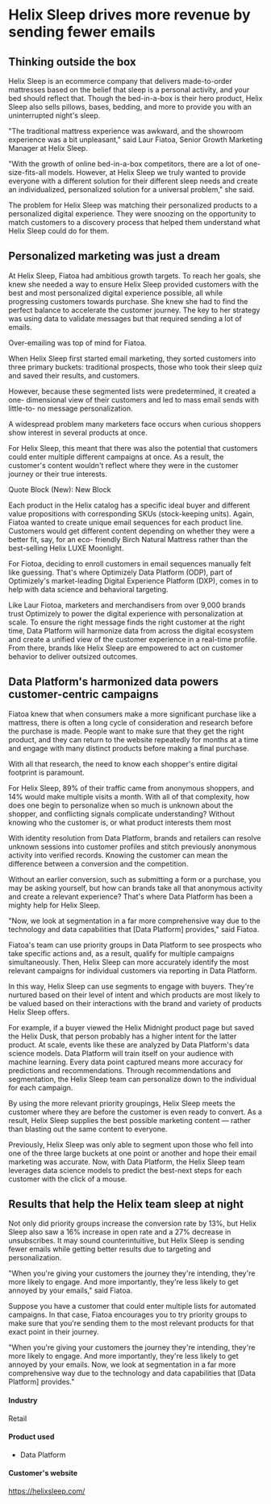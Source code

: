 # Helix Sleep drives more revenue by sending fewer emails

## Thinking outside the box

Helix Sleep is an ecommerce company that delivers made-to-order mattresses based
on the belief that sleep is a personal activity, and your bed should reflect
that. Though the bed-in-a-box is their hero product, Helix Sleep also sells
pillows, bases, bedding, and more to provide you with an uninterrupted night's
sleep.

"The traditional mattress experience was awkward, and the showroom experience
was a bit unpleasant," said Laur Fiatoa, Senior Growth Marketing Manager at
Helix Sleep.

"With the growth of online bed-in-a-box competitors, there are a lot of one-
size-fits-all models. However, at Helix Sleep we truly wanted to provide
everyone with a different solution for their different sleep needs and create an
individualized, personalized solution for a universal problem," she said.

The problem for Helix Sleep was matching their personalized products to a
personalized digital experience. They were snoozing on the opportunity to match
customers to a discovery process that helped them understand what Helix Sleep
could do for them.

## Personalized marketing was just a dream

At Helix Sleep, Fiatoa had ambitious growth targets. To reach her goals, she
knew she needed a way to ensure Helix Sleep provided customers with the best and
most personalized digital experience possible, all while progressing customers
towards purchase. She knew she had to find the perfect balance to accelerate the
customer journey. The key to her strategy was using data to validate messages
but that required sending a lot of emails.

Over-emailing was top of mind for Fiatoa.

When Helix Sleep first started email marketing, they sorted customers into three
primary buckets: traditional prospects, those who took their sleep quiz and
saved their results, and customers.

However, because these segmented lists were predetermined, it created a one-
dimensional view of their customers and led to mass email sends with little-to-
no message personalization.

A widespread problem many marketers face occurs when curious shoppers show
interest in several products at once.

For Helix Sleep, this meant that there was also the potential that customers
could enter multiple different campaigns at once. As a result, the customer's
content wouldn't reflect where they were in the customer journey or their true
interests.

Quote Block (New): New Block

Each product in the Helix catalog has a specific ideal buyer and different value
propositions with corresponding SKUs (stock-keeping units). Again, Fiatoa wanted
to create unique email sequences for each product line. Customers would get
different content depending on whether they were a better fit, say, for an eco-
friendly Birch Natural Mattress rather than the best-selling Helix LUXE
Moonlight.

For Fiotoa, deciding to enroll customers in email sequences manually felt like
guessing. That's where Optimizely Data Platform (ODP), part of Optimizely's
market-leading Digital Experience Platform (DXP), comes in to help with data
science and behavioral targeting.

Like Laur Fiotoa, marketers and merchandisers from over 9,000 brands trust
Optimizely to power the digital experience with personalization at scale. To
ensure the right message finds the right customer at the right time, Data
Platform will harmonize data from across the digital ecosystem and create a
unified view of the customer experience in a real-time profile. From there,
brands like Helix Sleep are empowered to act on customer behavior to deliver
outsized outcomes.

## Data Platform's harmonized data powers customer-centric campaigns

Fiatoa knew that when consumers make a more significant purchase like a
mattress, there is often a long cycle of consideration and research before the
purchase is made. People want to make sure that they get the right product, and
they can return to the website repeatedly for months at a time and engage with
many distinct products before making a final purchase.

With all that research, the need to know each shopper's entire digital footprint
is paramount.

For Helix Sleep, 89% of their traffic came from anonymous shoppers, and 14%
would make multiple visits a month. With all of that complexity, how does one
begin to personalize when so much is unknown about the shopper, and conflicting
signals complicate understanding? Without knowing who the customer is, or what
product interests them most

With identity resolution from Data Platform, brands and retailers can resolve
unknown sessions into customer profiles and stitch previously anonymous activity
into verified records. Knowing the customer can mean the difference between a
conversion and the competition.

Without an earlier conversion, such as submitting a form or a purchase, you may
be asking yourself, but how can brands take all that anonymous activity and
create a relevant experience? That's where Data Platform has been a mighty help
for Helix Sleep.

"Now, we look at segmentation in a far more comprehensive way due to the
technology and data capabilities that [Data Platform] provides," said Fiatoa.

Fiatoa's team can use priority groups in Data Platform to see prospects who take
specific actions and, as a result, qualify for multiple campaigns
simultaneously. Then, Helix Sleep can more accurately identify the most relevant
campaigns for individual customers via reporting in Data Platform.

In this way, Helix Sleep can use segments to engage with buyers. They're
nurtured based on their level of intent and which products are most likely to be
valued based on their interactions with the brand and variety of products Helix
Sleep offers.

For example, if a buyer viewed the Helix Midnight product page but saved the
Helix Dusk, that person probably has a higher intent for the latter product. At
scale, events like these are analyzed by Data Platform's data science models.
Data Platform will train itself on your audience with machine learning. Every
data point captured means more accuracy for predictions and recommendations.
Through recommendations and segmentation, the Helix Sleep team can personalize
down to the individual for each campaign.

By using the more relevant priority groupings, Helix Sleep meets the customer
where they are before the customer is even ready to convert. As a result, Helix
Sleep supplies the best possible marketing content — rather than blasting out
the same content to everyone.

Previously, Helix Sleep was only able to segment upon those who fell into one of
the three large buckets at one point or another and hope their email marketing
was accurate. Now, with Data Platform, the Helix Sleep team leverages data
science models to predict the best-next steps for each customer with the click
of a mouse.

## Results that help the Helix team sleep at night

Not only did priority groups increase the conversion rate by 13%, but Helix
Sleep also saw a 16% increase in open rate and a 27% decrease in unsubscribes.
It may sound counterintuitive, but Helix Sleep is sending fewer emails while
getting better results due to targeting and personalization.

"When you're giving your customers the journey they're intending, they're more
likely to engage. And more importantly, they're less likely to get annoyed by
your emails," said Fiatoa.

Suppose you have a customer that could enter multiple lists for automated
campaigns. In that case, Fiatoa encourages you to try priority groups to make
sure that you're sending them to the most relevant products for that exact point
in their journey.

"When you're giving your customers the journey they're intending, they're more
likely to engage. And more importantly, they're less likely to get annoyed by
your emails. Now, we look at segmentation in a far more comprehensive way due to
the technology and data capabilities that [Data Platform] provides."

#### Industry

Retail

#### Product used

- Data Platform

#### Customer's website

https://helixsleep.com/
